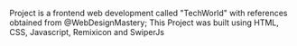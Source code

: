 Project is a frontend web development called "TechWorld" with references obtained from @WebDesignMastery; 
This Project was built using HTML, CSS, Javascript, Remixicon and SwiperJs
